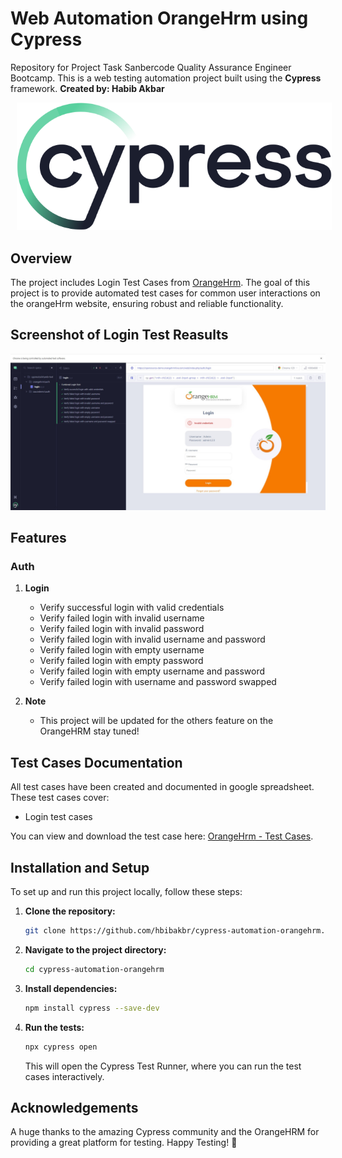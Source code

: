 # Web Automation OrangeHrm using Cypress
Repository for Project Task Sanbercode Quality Assurance Engineer Bootcamp. This is a web testing automation project built using the **Cypress** framework. **Created by: Habib Akbar**

<p align="center">
    <img src="cypress-logo.svg" alt="cypress" width="600" style="margin-left: 10px;" >
</p>

## Overview
The project includes Login Test Cases from [OrangeHrm](https://opensource-demo.orangehrmlive.com/web/index.php/auth/login). The goal of this project is to provide automated test cases for common user interactions on the orangeHrm website, ensuring robust and reliable functionality.

## Screenshot of Login Test Reasults

![Order Suite Report](login-result.jpg)

## Features
### Auth
1. **Login**
   - Verify successful login with valid credentials
   - Verify failed login with invalid username
   - Verify failed login with invalid password
   - Verify failed login with invalid username and password
   - Verify failed login with empty username
   - Verify failed login with empty password
   - Verify failed login with empty username and password
   - Verify failed login with username and password swapped

2. **Note**
   - This project will be updated for the others feature on the OrangeHRM stay tuned!

## Test Cases Documentation
All test cases have been created and documented in google spreadsheet. These test cases cover:
- Login test cases

You can view and download the test case here: [OrangeHrm - Test Cases](https://docs.google.com/spreadsheets/d/18m7ARsywtcBWinW_aWmjHukcXHz3DcB7e2I5WjHLimA/edit?gid=0#gid=0).

## Installation and Setup
To set up and run this project locally, follow these steps:

1. **Clone the repository:**
    ```bash
    git clone https://github.com/hbibakbr/cypress-automation-orangehrm.git
    ```

2. **Navigate to the project directory:**
    ```bash
    cd cypress-automation-orangehrm
    ```

3. **Install dependencies:**
    ```bash
    npm install cypress --save-dev
    ```

4. **Run the tests:**
    ```bash
    npx cypress open
    ```
    This will open the Cypress Test Runner, where you can run the test cases interactively.


## Acknowledgements
A huge thanks to the amazing Cypress community and the OrangeHRM for providing a great platform for testing.
Happy Testing! 🚀